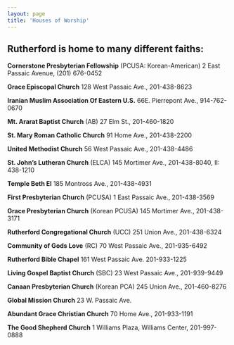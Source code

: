 ```yaml
---
layout: page
title: 'Houses of Worship'
---
```


## Rutherford is home to many different faiths:

**Cornerstone Presbyterian Fellowship** (PCUSA: Korean-American) 2 East Passaic Avenue, (201) 676-0452

**Grace Episcopal Church** 128 West Passaic Ave., 201-438-8623

**Iranian Muslim Association Of Eastern U.S.** 66E. Pierrepont Ave., 914-762-0670

**Mt. Ararat Baptist Church** (AB) 27 Elm St., 201-460-1820

**St. Mary Roman Catholic Church** 91 Home Ave., 201-438-2200

**United Methodist Church** 56 West Passaic Ave., 201-438-4486

**St. John’s Lutheran Church** (ELCA) 145 Mortimer Ave., 201-438-8040, II: 438-1210

**Temple Beth El** 185 Montross Ave., 201-438-4931

**First Presbyterian Church** (PCUSA) 1 East Passaic Ave., 201-438-3569

**Grace Presbyterian Church** (Korean PCUSA) 145 Mortimer Ave., 201-438-3171

**Rutherford Congregational Church** (UCC) 251 Union Ave., 201-438-6324

**Community of Gods Love** (RC) 70 West Passaic Ave., 201-935-6492

**Rutherford Bible Chapel** 161 West Passaic Ave. 201-933-1225

**Living Gospel Baptist Church** (SBC) 23 West Passaic Ave., 201-939-9449

**Canaan Presbyterian Church** (Korean PCA) 245 Union Ave., 201-460-8276

**Global Mission Church** 23 W. Passaic Ave.

**Abundant Grace Christian Church** 70 Home Ave., 201-933-1191

**The Good Shepherd Church** 1 Williams Plaza, Williams Center, 201-997-0888
